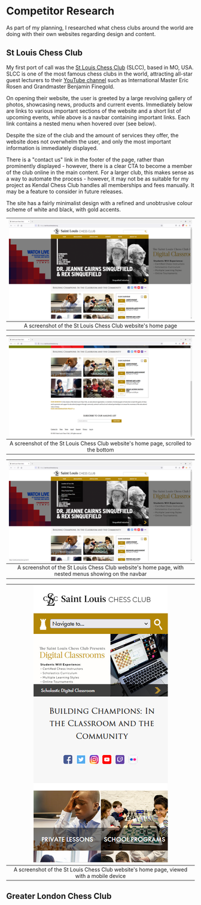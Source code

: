 # Competitor Research

As part of my planning, I researched what chess clubs around the world are doing with their own websites regarding design and content.  

## St Louis Chess Club

My first port of call was the [St Louis Chess Club](https://saintlouischessclub.org/) (SLCC), based in MO, USA. SLCC is one of the most famous chess clubs in the world, attracting all-star guest lecturers to their [YouTube channel](https://www.youtube.com/c/STLChessClub) such as International Master Eric Rosen and Grandmaster Benjamin Finegold.  

On opening their website, the user is greeted by a large revolving gallery of photos, showcasing news, products and current events. Immediately below are links to various important sections of the website and a short list of upcoming events, while above is a navbar containing important links. Each link contains a nested menu when hovered over (see below).  

Despite the size of the club and the amount of services they offer, the website does not overwhelm the user, and only the most important information is immediately displayed.  

There is a "contact us" link in the footer of the page, rather than prominently displayed - however, there is a clear CTA to become a member of the club online in the main content. For a larger club, this makes sense as a way to automate the process - however, it may not be as suitable for my project as Kendal Chess Club handles all memberships and fees manually. It may be a feature to consider in future releases.  

The site has a fairly minimalist design with a refined and unobtrusive colour scheme of white and black, with gold accents.

| ![A screenshot of the St Louis Chess Club website's home page](assets/images/slcc-home-page.png) |
|:--:|
| A screenshot of the St Louis Chess Club website's home page |

| ![A screenshot of the St Louis Chess Club website's home page, scrolled to the bottom](assets/images/slcc-home-page-2.png) |
|:--:|
| A screenshot of the St Louis Chess Club website's home page, scrolled to the bottom |

| ![A screenshot of the St Louis Chess Club website's home page, with nested menus showing on the navbar](assets/images/slcc-home-nav.png) |
|:--:|
| A screenshot of the St Louis Chess Club website's home page, with nested menus showing on the navbar |

| ![A screenshot of the St Louis Chess Club website's home page, viewed with a mobile device](assets/images/slcc-home-mobile.png) |
|:--:|
| A screenshot of the St Louis Chess Club website's home page, viewed with a mobile device |

## Greater London Chess Club